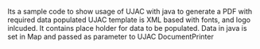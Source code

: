 Its a sample code to show usage of UJAC with java to generate a PDF with required data populated
UJAC template is XML based with fonts, and logo inlcuded. It contains place holder for data to be populated.
Data in java is set in Map and passed as parameter to UJAC DocumentPrinter

